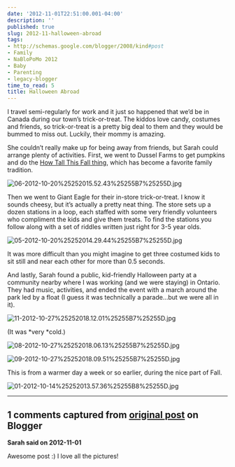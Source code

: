 ```yaml
---
date: '2012-11-01T22:51:00.001-04:00'
description: ''
published: true
slug: 2012-11-halloween-abroad
tags:
- http://schemas.google.com/blogger/2008/kind#post
- Family
- NaBloPoMo 2012
- Baby
- Parenting
- legacy-blogger
time_to_read: 5
title: Halloween Abroad
---
```



I travel semi-regularly for work and it just so happened that we’d be in Canada during our town’s trick-or-treat. The kiddos love candy, costumes and friends, so trick-or-treat is a pretty big deal to them and they would be bummed to miss out. Luckily, their mommy is amazing.

She couldn’t really make up for being away from friends, but Sarah could arrange plenty of activities. First, we went to Dussel Farms to get pumpkins and do the [How Tall This Fall thing](http://footedjammies.blogspot.com/2012/11/nablopomo-begins.html), which has become a favorite family tradition. 

![06-2012-10-20%25252015.52.43%25255B7%25255D.jpg](06-2012-10-20%25252015.52.43%25255B7%25255D.jpg)

Then we went to Giant Eagle for their in-store trick-or-treat. I know it sounds cheesy, but it’s actually a pretty neat thing. The store sets up a dozen stations in a loop, each staffed with some very friendly volunteers who compliment the kids and give them treats. To find the stations you follow along with a set of riddles written just right for 3-5 year olds.

![05-2012-10-20%25252014.29.44%25255B7%25255D.jpg](05-2012-10-20%25252014.29.44%25255B7%25255D.jpg)

It was more difficult than you might imagine to get three costumed kids to sit still and near each other for more than 0.5 seconds.

And lastly, Sarah found a public, kid-friendly Halloween party at a community nearby where I was working (and we were staying) in Ontario. They had music, activities, and ended the event with a march around the park led by a float (I guess it was technically a parade…but we were all in it).

![11-2012-10-27%25252018.12.01%25255B7%25255D.jpg](11-2012-10-27%25252018.12.01%25255B7%25255D.jpg)

(It was *very *cold.)

![08-2012-10-27%25252018.06.13%25255B7%25255D.jpg](08-2012-10-27%25252018.06.13%25255B7%25255D.jpg)

![09-2012-10-27%25252018.09.51%25255B7%25255D.jpg](09-2012-10-27%25252018.09.51%25255B7%25255D.jpg)

This is from a warmer day a week or so earlier, during the nice part of Fall.

![01-2012-10-14%25252013.57.36%25255B8%25255D.jpg](01-2012-10-14%25252013.57.36%25255B8%25255D.jpg)

---

## 1 comments captured from [original post](https://blog.wassupy.com/2012/11/halloween-abroad.html) on Blogger

**Sarah said on 2012-11-01**

Awesome post :) I love all the pictures!

